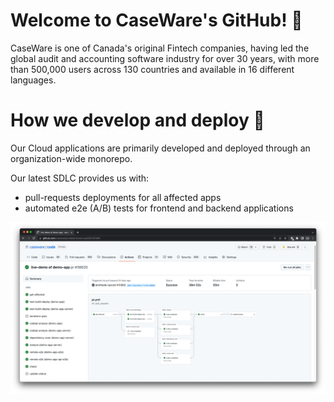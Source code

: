 # Welcome to CaseWare's GitHub! 👋

CaseWare is one of Canada's original Fintech companies, having led the global audit and accounting software industry for over 30 years, with more than 500,000 users across 130 countries and available in 16 different languages.

# How we develop and deploy 🚀

Our Cloud applications are primarily developed and deployed through an organization-wide monorepo.

Our latest SDLC provides us with:
- pull-requests deployments for all affected apps
- automated e2e (A/B) tests for frontend and backend applications

<img src="images/pr-screenshot.png" />